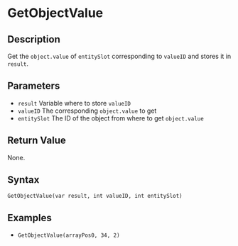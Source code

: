 # GetObjectValue

## Description
Get the `object.value` of `entitySlot` corresponding to `valueID` and stores it in `result`.

## Parameters
- `result`
Variable where to store `valueID`
- `valueID`
The corresponding `object.value` to get
- `entitySlot`
The ID of the object from where to get `object.value`

## Return Value
None.

## Syntax
```GetObjectValue(var result, int valueID, int entitySlot)```

## Examples
- ```GetObjectValue(arrayPos0, 34, 2)```